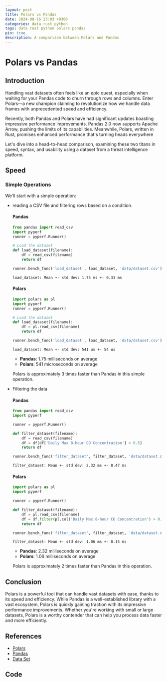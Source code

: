 ```yaml
---
layout: post
title: Polars vs Pandas
date: 2024-08-16 23:03 +0300
categories: data rust python
tags: data rust python polars pandas
pin: true
description: A comparison between Polars and Pandas
---
```


# Polars vs Pandas

## Introduction

Handling vast datasets often feels like an epic quest, especially when waiting for your Pandas code to churn through rows and columns.
Enter Polars—a new champion claiming to revolutionize how we handle data frames with unprecedented speed and efficiency.

Recently, both Pandas and Polars have had significant updates boasting impressive performance improvements.
Pandas 2.0 now supports Apache Arrow, pushing the limits of its capabilities.
Meanwhile, Polars, written in Rust, promises enhanced performance that's turning heads everywhere

Let's dive into a head-to-head comparison, examining these two titans in speed, syntax, and usability using a dataset from a threat intelligence platform.

## Speed

### Simple Operations

We'll start with a simple operation:

- reading a CSV file and filtering rows based on a condition.

  #### Pandas

  ```python
  from pandas import read_csv
  import pyperf
  runner = pyperf.Runner()

  # Load the dataset
  def load_dataset(filename):
      df = read_csv(filename)
      return df

  runner.bench_func('load_dataset', load_dataset, 'data/dataset.csv')
  ```
  `load_dataset: Mean +- std dev: 1.75 ms +- 0.31 ms`


  #### Polars

  ```python
  import polars as pl
  import pyperf
  runner = pyperf.Runner()

  # Load the dataset
  def load_dataset(filename):
      df = pl.read_csv(filename)
      return df

  runner.bench_func('load_dataset', load_dataset, 'data/dataset.csv')
  ```
  `load_dataset: Mean +- std dev: 541 us +- 54 us`

  - **Pandas**: 1.75 milliseconds on average
  - **Polars**: 541 microseconds on average

  Polars is approximately 3 times faster than Pandas in this simple operation.


- Filtering the data

  #### Pandas

  ```python
  from pandas import read_csv
  import pyperf

  runner = pyperf.Runner()

  def filter_dataset(filename):
      df = read_csv(filename)
      df = df[df['Daily Max 8-hour CO Concentration'] > 0.5]
      return df

  runner.bench_func('filter_dataset', filter_dataset, 'data/dataset.csv')
  ```
  `filter_dataset: Mean +- std dev: 2.32 ms +- 0.47 ms`

  #### Polars

  ```python
  import polars as pl
  import pyperf

  runner = pyperf.Runner()

  def filter_dataset(filename):
      df = pl.read_csv(filename)
      df = df.filter(pl.col('Daily Max 8-hour CO Concentration') > 0.5)
      return df

  runner.bench_func('filter_dataset', filter_dataset, 'data/dataset.csv')
  ```
  `filter_dataset: Mean +- std dev: 1.06 ms +- 0.15 ms`

  - **Pandas**: 2.32 milliseconds on average
  - **Polars**: 1.06 milliseconds on average

  Polars is approximately 2 times faster than Pandas in this operation.


## Conclusion

Polars is a powerful tool that can handle vast datasets with ease, thanks to its speed and efficiency.
While Pandas is a well-established library with a vast ecosystem, Polars is quickly gaining traction with its impressive performance improvements.
Whether you're working with small or large datasets, Polars is a worthy contender that can help you process data faster and more efficiently.


## References

- [Polars](https://docs.pola.rs/)
- [Pandas](https://pandas.pydata.org/)
- [Data Set](https://datahub.io/collections/air-pollution)

## Code
